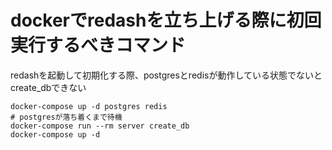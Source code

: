 # dockerでredashを立ち上げる際に初回実行するべきコマンド
redashを起動して初期化する際、postgresとredisが動作している状態でないとcreate_dbできない

    docker-compose up -d postgres redis
    # postgresが落ち着くまで待機
    docker-compose run --rm server create_db
    docker-compose up -d

  
